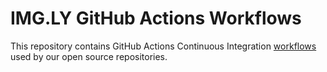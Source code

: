 # IMG.LY GitHub Actions Workflows

This repository contains GitHub Actions Continuous Integration [workflows](https://docs.github.com/en/actions/sharing-automations/reusing-workflows) used by our open source repositories.
